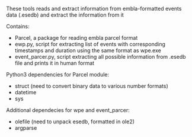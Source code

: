 
These tools reads and extract information from embla-formatted events data (.esedb) and extract the information from it

Contains:
- Parcel, a package for reading embla parcel format
- ewp.py, script for extracting list of events with corresponding timestamps and duration using the same format as wpe.exe
- event_parcer.py, script extracting all possible information from .esedb file and prints it in human format

Python3 dependencies for Parcel module:
- struct (need to convert binary data to various number formats)
- datetime
- sys

Additional dependecies for wpe and event_parcer:
- olefile (need to unpack esedb, formatted in ole2)
- argparse
